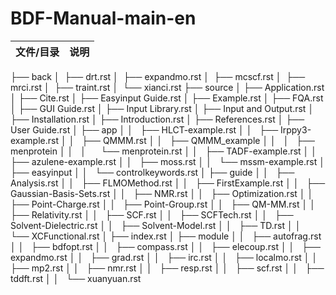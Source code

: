 # BDF-Manual-main-en
| 文件/目录 | 说明 |
|----------|------|
├── back
│  ├── drt.rst
│  ├── expandmo.rst
│  ├── mcscf.rst
│  ├── mrci.rst
│  ├── traint.rst
│  └── xianci.rst
├── source
│   ├── Application.rst
│   ├── Cite.rst
│   ├── Easyinput Guide.rst
│   ├── Example.rst
│   ├── FQA.rst
│   ├── GUI Guide.rst
│   ├── Input Library.rst
│   ├── Input and Output.rst
│   ├── Installation.rst
│   ├── Introduction.rst
│   ├── References.rst
│   ├── User Guide.rst
│   ├── app
│   │   ├── HLCT-example.rst
│   │   ├── Irppy3-example.rst
│   │   ├── QMMM.rst
│   │   ├── QMMM_example
│   │   │   ├── menprotein
│   │   │       └── menprotein.rst
│   │   ├── TADF-example.rst
│   │   ├── azulene-example.rst
│   │   ├── moss.rst
│   │   └── mssm-example.rst
│   ├── easyinput
│   │   └── controlkeywords.rst
│   ├── guide
│   │   ├── Analysis.rst
│   │   ├── FLMOMethod.rst
│   │   ├── FirstExample.rst
│   │   ├── Gaussian-Basis-Sets.rst
│   │   ├── NMR.rst
│   │   ├── Optimization.rst
│   │   ├── Point-Charge.rst
│   │   ├── Point-Group.rst
│   │   ├── QM-MM.rst
│   │   ├── Relativity.rst
│   │   ├── SCF.rst
│   │   ├── SCFTech.rst
│   │   ├── Solvent-Dielectric.rst
│   │   ├── Solvent-Model.rst
│   │   ├── TD.rst
│   │   └── XCFunctional.rst
│   ├── index.rst
│   ├── module
│   │   ├── autofrag.rst
│   │   ├── bdfopt.rst
│   │   ├── compass.rst
│   │   ├── elecoup.rst
│   │   ├── expandmo.rst
│   │   ├── grad.rst
│   │   ├── irc.rst
│   │   ├── localmo.rst
│   │   ├── mp2.rst
│   │   ├── nmr.rst
│   │   ├── resp.rst
│   │   ├── scf.rst
│   │   ├── tddft.rst
│   │   └── xuanyuan.rst

